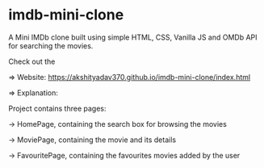 # imdb-mini-clone


A Mini IMDb clone built using simple HTML, CSS, Vanilla JS and OMDb API for searching the movies.

Check out the

=> Website: https://akshityadav370.github.io/imdb-mini-clone/index.html

=> Explanation: 

Project contains three pages:

-> HomePage, containing the search box for browsing the movies

-> MoviePage, containing the movie and its details

-> FavouritePage, containing the favourites movies added by the user

